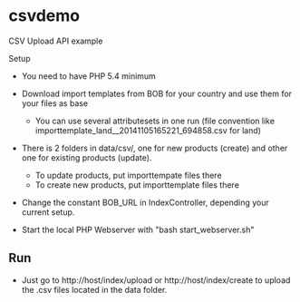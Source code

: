 csvdemo
=======

CSV Upload API example

Setup
- You need to have PHP 5.4 minimum

- Download import templates from BOB for your country and use them for your files as base
  - You can use several attributesets in one run (file convention like importtemplate_land__20141105165221_694858.csv for land)
- There is 2 folders in data/csv/, one for new products (create) and other one for existing products (update).
  - To update products, put importtempate files there 
  - To create new products, put importtemplate files there
- Change the constant BOB_URL in IndexController, depending your current setup.
- Start the local PHP Webserver with "bash start_webserver.sh"

Run
-
- Just go to http://host/index/upload or http://host/index/create to upload the .csv files located in the data folder.
